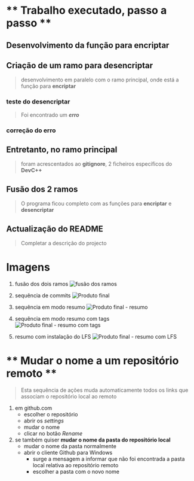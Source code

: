 
# \*\* Trabalho executado, passo a passo \*\*

## Desenvolvimento da função para encriptar

## Criação de um ramo para desencriptar

> desenvolvimento em paralelo com o ramo principal, onde está a função para **encriptar**

### teste do desencriptar

> Foi encontrado um ***erro***

### correção do erro

## Entretanto, no ramo principal

> foram acrescentados ao **gitignore**, 2 ficheiros específicos do **DevC++**

## Fusão dos 2 ramos

> O programa ficou completo com as funções para **encriptar** e **desencriptar**

## Actualização do README

> Completar a descrição do projecto

# Imagens

1. fusão dos dois ramos
![fusão dos ramos](Imagens/Merge_decrypt.JPG)
2. sequência de commits
![Produto final](Imagens/Log_after_updt_README.JPG)
3. sequência em modo resumo
![Produto final - resumo](logResumo.JPG)

4. sequência em modo resumo com tags
![Produto final - resumo com tags](Imagens/logResumoTag.JPG)

5. resumo com instalação do LFS
![Produto final - resumo com LFS](Imagens/logResumoLFS.JPG)

# \*\* Mudar o nome a um repositório remoto \*\*

> Esta sequência de ações muda automaticamente todos os links que associam o repositório local ao remoto

1. em github.com
    * escolher o repositório
    * abrir os *settings*
    * mudar o nome
    * clicar no botão *Rename*
2. se também quiser **mudar o nome da pasta do repositório local**
    * mudar o nome da pasta normalmente
    * abrir o cliente Github para Windows
        * surge a mensagem a informar que não foi encontrada a pasta local relativa ao repositório remoto
        * escolher a pasta com o novo nome
